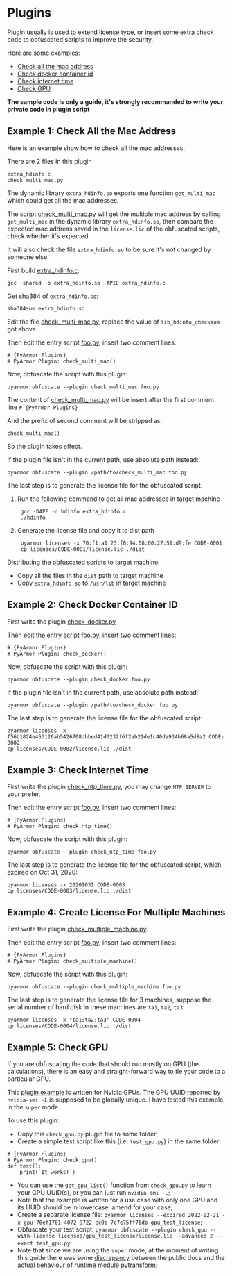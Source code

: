# Plugins

Plugin usually is used to extend license type, or insert some extra check code
to obfuscated scripts to improve the security.

Here are some examples:

* [Check all the mac address](#example-1-check-all-the-mac-address)
* [Check docker container id](#example-2-check-docker-container-id)
* [Check internet time](#example-3-check-internet-time)
* [Check GPU](#example-5-check-gpu)


**The sample code is only a guide, it's strongly recommanded to write your
private code in plugin script**

##  Example 1: Check All the Mac Address

Here is an example show how to check all the mac addresses.

There are 2 files in this plugin

    extra_hdinfo.c
    check_multi_mac.py

The dynamic library `extra_hdinfo.so` exports one function `get_multi_mac` which
could get all the mac addresses.

The script [check_multi_mac.py](check_multi_mac.py) will get the multiple mac
address by calling `get_multi_mac` in the dynamic library `extra_hdinfo.so`,
then compare the expected mac address saved in the `license.lic` of the
obfuscated scripts, check whether it's expected.

It will also check the file `extra_hdinfo.so` to be sure it's not changed by
someone else.

First build [extra_hdinfo.c](extra_hdinfo.c):

    gcc -shared -o extra_hdinfo.so -fPIC extra_hdinfo.c

Get sha384 of `extra_hdinfo.so`:

    sha384sum extra_hdinfo.so

Edit the file [check_multi_mac.py](check_multi_mac.py), replace the value of
`lib_hdinfo_checksum` got above.

Then edit the entry script [foo.py](foo.py), insert two comment lines:

    # {PyArmor Plugins}
    # PyArmor Plugin: check_multi_mac()

Now, obfuscate the script with this plugin:

    pyarmor obfuscate --plugin check_multi_mac foo.py

The content of [check_multi_mac.py](check_multi_mac.py) will be insert after the
first comment line `# {PyArmor Plugins}`

And the prefix of second comment will be stripped as:

    check_multi_mac()

So the plugin takes effect.

If the plugin file isn't in the current path, use absolute path instead:

    pyarmor obfuscate --plugin /path/to/check_multi_mac foo.py

The last step is to generate the license file for the obfuscated script.

1. Run the following command to get all mac addresses in target machine

        gcc -DAPP -o hdinfo extra_hdinfo.c
        ./hdinfo

2. Generate the license file and copy it to dist path

        pyarmor licenses -x 70:f1:a1:23:f0:94.08:00:27:51:d9:fe CODE-0001
        cp licenses/CODE-0001/license.lic ./dist

Distributing the obfuscated scripts to target machine:

* Copy all the files in the `dist` path to target machine
* Copy `extra_hdinfo.so` to `/usr/lib` in target machine

## Example 2: Check Docker Container ID

First write the plugin [check_docker.py](check_docker.py)

Then edit the entry script [foo.py](foo.py), insert two comment lines:

    # {PyArmor Plugins}
    # PyArmor Plugin: check_docker()

Now, obfuscate the script with this plugin:

    pyarmor obfuscate --plugin check_docker foo.py

If the plugin file isn’t in the current path, use absolute path instead:

    pyarmor obfuscate --plugin /path/to/check_docker foo.py

The last step is to generate the license file for the obfuscated script:

    pyarmor licenses -x f56b1824e453126ab5426708dbbed41d0232f6f2ab21de1c40da934b68a5d8a2 CODE-0002
    cp licenses/CODE-0002/license.lic ./dist


## Example 3: Check Internet Time

First write the plugin [check_ntp_time.py](check_ntp_time.py), you may change
`NTP_SERVER` to your prefer.

Then edit the entry script [foo.py](foo.py), insert two comment lines:

    # {PyArmor Plugins}
    # PyArmor Plugin: check_ntp_time()

Now, obfuscate the script with this plugin:

    pyarmor obfuscate --plugin check_ntp_time foo.py

The last step is to generate the license file for the obfuscated script, which
expired on Oct 31, 2020:

    pyarmor licenses -x 20201031 CODE-0003
    cp licenses/CODE-0003/license.lic ./dist


## Example 4: Create License For Multiple Machines

First write the plugin [check_multiple_machine.py](check_multiple_machine.py).

Then edit the entry script [foo.py](foo.py), insert two comment lines:

    # {PyArmor Plugins}
    # PyArmor Plugin: check_multiple_machine()

Now, obfuscate the script with this plugin:

    pyarmor obfuscate --plugin check_multiple_machine foo.py

The last step is to generate the license file for 3 machines, suppose the serial
number of hard disk in these machines are `ta1`, `ta2`, `ta3`:

    pyarmor licenses -x "ta1;ta2;ta3" CODE-0004
    cp licenses/CODE-0004/license.lic ./dist

## Example 5: Check GPU

If you are obfuscating the code that should run mostly on GPU (the calculations), there is an easy and straight-forward way to tie your code to a particular GPU.

This [plugin example](https://github.com/dashingsoft/pyarmor/blob/master/plugins/check_gpu.py) is written for Nvidia GPUs. The GPU UUID reported by `nvidia-smi -L` is supposed to be globally unique. I have tested this example in the `super` mode.

To use this plugin:

- Copy this `check_gpu.py` plugin file to some folder;
- Create a simple test script like this (i.e. `test_gpu.py`) in the same folder:
```
# {PyArmor Plugins}
# PyArmor Plugin: check_gpu()
def test():
    print(`It works!`)
```
- You can use the `get_gpu_list()` function from `check_gpu.py` to learn your GPU UUID(s), or you can just run `nvidia-smi -L`;
- Note that the example is written for a use case with only one GPU and its UUID should be in lowercase, amend for your case;
- Create a separate license file: `pyarmor licenses --expired 2022-02-21 -x gpu-70ef1701-4072-9722-cc0b-7c7e75ff76db gpu_test_license`;
- Obfuscate your test script: `pyarmor obfuscate --plugin check_gpu --with-license licenses/gpu_test_license/license.lic --advanced 2 --exact test_gpu.py`;
- Note that since we are using the `super` mode, at the moment of writing this guide there was some [discrepancy](https://github.com/dashingsoft/pyarmor/issues/474) between the public docs and the actual behaviour of runtime module [pytransform](https://pyarmor.readthedocs.io/en/latest/pytransform.html);

